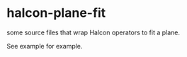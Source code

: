 # halcon-plane-fit
some source files that wrap Halcon operators to fit a plane.

See example for example.
